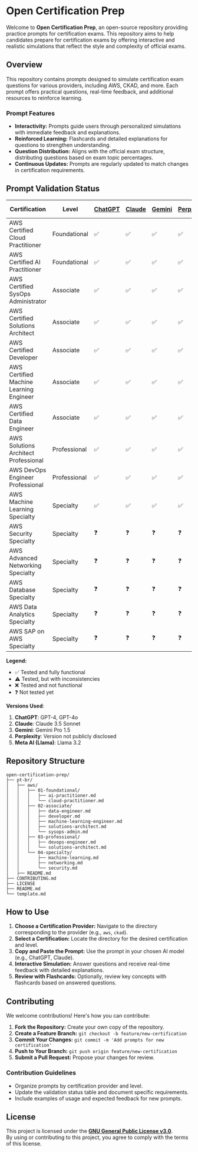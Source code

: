 # Open Certification Prep

Welcome to **Open Certification Prep**, an open-source repository providing practice prompts for certification exams. This repository aims to help candidates prepare for certification exams by offering interactive and realistic simulations that reflect the style and complexity of official exams.

## Overview

This repository contains prompts designed to simulate certification exam questions for various providers, including AWS, CKAD, and more. Each prompt offers practical questions, real-time feedback, and additional resources to reinforce learning.

### Prompt Features

- **Interactivity:** Prompts guide users through personalized simulations with immediate feedback and explanations.
- **Reinforced Learning:** Flashcards and detailed explanations for questions to strengthen understanding.
- **Question Distribution:** Aligns with the official exam structure, distributing questions based on exam topic percentages.
- **Continuous Updates:** Prompts are regularly updated to match changes in certification requirements.

## Prompt Validation Status

| Certification                          | Level        | [ChatGPT](https://chatgpt.com) | [Claude](https://claude.ai) | [Gemini](https://gemini.google.com) | [Perplexity](https://www.perplexity.ai) | [Meta AI](https://www.meta.ai) | Status                |
|---------------------------------------|--------------|---------------------------------------|-----------------------------------------|---------------------------------------------|-------------------------------------------|--------------------------------|-----------------------|
| AWS Certified Cloud Practitioner       | Foundational | ✅                                     | ✅                                     | ✅                                         | ✅                                        | ✅                             | Active                |
| AWS Certified AI Practitioner          | Foundational | ✅                                     | ✅                                     | ✅                                         | ✅                                        | ✅                             | Active                |
| AWS Certified SysOps Administrator     | Associate    | ✅                                     | ✅                                     | ✅                                         | ✅                                        | ✅                             | Active                |
| AWS Certified Solutions Architect      | Associate    | ✅                                     | ✅                                     | ✅                                         | ✅                                        | ✅                             | Active                |
| AWS Certified Developer                | Associate    | ✅                                     | ✅                                     | ✅                                         | ✅                                        | ✅                             | Active                |
| AWS Certified Machine Learning Engineer| Associate    | ✅                                     | ✅                                     | ✅                                         | ✅                                        | ✅                             | Active                |
| AWS Certified Data Engineer            | Associate    | ✅                                     | ✅                                     | ✅                                         | ✅                                        | ✅                             | Active                |
| AWS Solutions Architect Professional   | Professional | ✅                                     | ✅                                     | ✅                                         | ✅                                        | ✅                             | Active                |
| AWS DevOps Engineer Professional       | Professional | ✅                                     | ✅                                     | ✅                                         | ✅                                        | ✅                             | Active                |
| AWS Machine Learning Specialty         | Specialty    | ✅                                     | ✅                                     | ✅                                         | ✅                                        | ✅                             | Active                |
| AWS Security Specialty                 | Specialty    | ❓                                     | ❓                                     | ❓                                         | ❓                                        | ❓                             | In Development        |
| AWS Advanced Networking Specialty      | Specialty    | ❓                                     | ❓                                     | ❓                                         | ❓                                        | ❓                             | In Development        |
| AWS Database Specialty                 | Specialty    | ❓                                     | ❓                                     | ❓                                         | ❓                                        | ❓                             | In Development        |
| AWS Data Analytics Specialty           | Specialty    | ❓                                     | ❓                                     | ❓                                         | ❓                                        | ❓                             | In Development        |
| AWS SAP on AWS Specialty               | Specialty    | ❓                                     | ❓                                     | ❓                                         | ❓                                        | ❓                             | In Development        |

**Legend:**
- ✅ Tested and fully functional
- ⚠️ Tested, but with inconsistencies
- ❌ Tested and not functional
- ❓ Not tested yet

**Versions Used**:
1. **ChatGPT**: GPT-4, GPT-4o
2. **Claude**: Claude 3.5 Sonnet
3. **Gemini**: Gemini Pro 1.5
4. **Perplexity**: Version not publicly disclosed
5. **Meta AI (Llama)**: Llama 3.2 

## Repository Structure

```
open-certification-prep/
├── pt-br/
│   ├── aws/
│   │   ├── 01-foundational/
│   │   │   ├── ai-practitioner.md
│   │   │   └── cloud-practitioner.md
│   │   ├── 02-associate/
│   │   │   ├── data-engineer.md
│   │   │   ├── developer.md
│   │   │   ├── machine-learning-engineer.md
│   │   │   ├── solutions-architect.md
│   │   │   └── sysops-admin.md
│   │   ├── 03-professional/
│   │   │   ├── devops-engineer.md
│   │   │   └── solutions-architect.md
│   │   └── 04-specialty/
│   │       ├── machine-learning.md
│   │       ├── networking.md
│   │       └── security.md
│   ├── README.md
├── CONTRIBUTING.md
├── LICENSE
├── README.md
└── template.md
```

## How to Use

1. **Choose a Certification Provider:** Navigate to the directory corresponding to the provider (e.g., `aws`, `ckad`).
2. **Select a Certification:** Locate the directory for the desired certification and level.
3. **Copy and Paste the Prompt:** Use the prompt in your chosen AI model (e.g., ChatGPT, Claude).
4. **Interactive Simulation:** Answer questions and receive real-time feedback with detailed explanations.
5. **Review with Flashcards:** Optionally, review key concepts with flashcards based on answered questions.

## Contributing

We welcome contributions! Here's how you can contribute:

1. **Fork the Repository:** Create your own copy of the repository.
2. **Create a Feature Branch:** `git checkout -b feature/new-certification`
3. **Commit Your Changes:** `git commit -m 'Add prompts for new certification'`
4. **Push to Your Branch:** `git push origin feature/new-certification`
5. **Submit a Pull Request:** Propose your changes for review.

### Contribution Guidelines

- Organize prompts by certification provider and level.
- Update the validation status table and document specific requirements.
- Include examples of usage and expected feedback for new prompts.

## License

This project is licensed under the **[GNU General Public License v3.0](LICENSE)**.  
By using or contributing to this project, you agree to comply with the terms of this license.